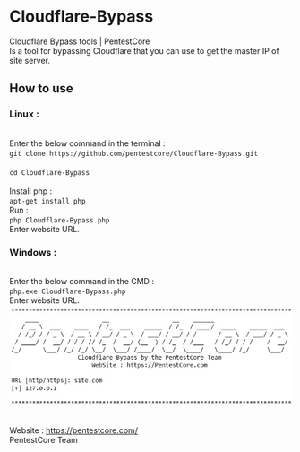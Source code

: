 # Cloudflare-Bypass
Cloudflare Bypass tools | PentestCore
<br>Is a tool for bypassing Cloudflare that you can use to get the master IP of site server.
<h2>How to use</h2>
<h3>Linux :</h3>
<br>Enter the below command in the terminal :
<br><code>git clone https://github.com/pentestcore/Cloudflare-Bypass.git
<br>cd Cloudflare-Bypass
</code>
<br>Install php :
<br><code>apt-get install php</code>
<br> Run :
<br><code>php Cloudflare-Bypass.php</code>
<br>Enter website URL.

<h3>Windows :</h3>
<br>Enter the below command in the CMD :
<br><code>php.exe Cloudflare-Bypass.php</code>
<br>Enter website URL.
<br>
<img src="Cloudflare-Bypass.jpg" alt="Cloudflare Bypass" style="max-width:100%;">

<br>Website : https://pentestcore.com/
<br>PentestCore Team
